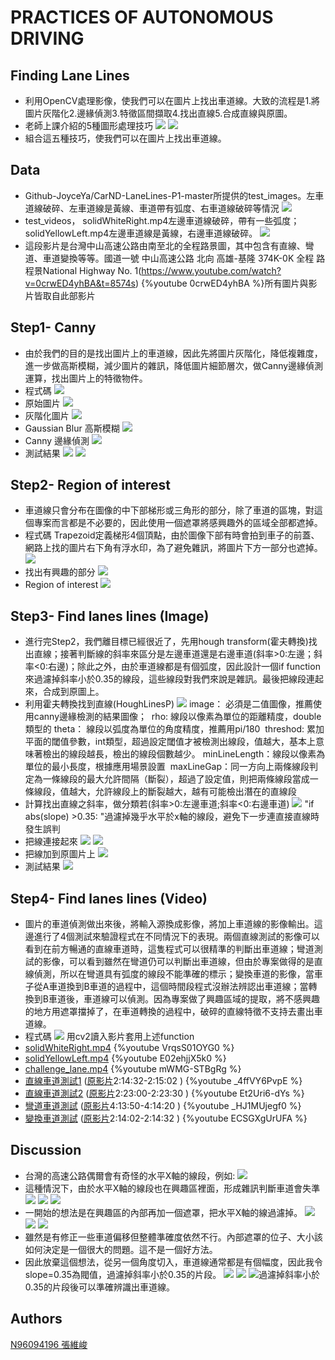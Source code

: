 # PRACTICES OF AUTONOMOUS DRIVING 
## Finding Lane Lines
* 利用OpenCV處理影像，使我們可以在圖片上找出車道線。大致的流程是1.將圖片灰階化2.邊緣偵測3.特徵區間擷取4.找出直線5.合成直線與原圖。
* 老師上課介紹的5種圖形處理技巧
![](https://i.imgur.com/Wo5QwGs.jpg)
![](https://i.imgur.com/D8VgQc5.png)
* 組合這五種技巧，使我們可以在圖片上找出車道線。
## Data
* Github-JoyceYa/CarND-LaneLines-P1-master所提供的test_images。左車道線破碎、左車道線是黃線、車道帶有弧度、右車道線破碎等情況
![](https://i.imgur.com/0EXFy5W.png)
* test_videos， solidWhiteRight.mp4左邊車道線破碎，帶有一些弧度；solidYellowLeft.mp4左邊車道線是黃線，右邊車道線破碎。
![](https://i.imgur.com/LM9ZWUV.png)
* 這段影片是台灣中山高速公路由南至北的全程路景圖，其中包含有直線、彎道、車道變換等等。國道一號 中山高速公路 北向 高雄-基隆 374K-0K 全程 路程景National Highway No. 1(https://www.youtube.com/watch?v=0crwED4yhBA&t=8574s)
{%youtube 0crwED4yhBA %}所有圖片與影片皆取自此部影片
## Step1- Canny
* 由於我們的目的是找出圖片上的車道線，因此先將圖片灰階化，降低複雜度，進一步做高斯模糊，減少圖片的雜訊，降低圖片細節層次，做Canny邊緣偵測運算，找出圖片上的特徵物件。
* 程式碼
![](https://i.imgur.com/Y3vfwrp.png)
* 原始圖片
![](https://i.imgur.com/A0Hij01.jpg)
* 灰階化圖片
![](https://i.imgur.com/DzHiLI4.jpg)
* Gaussian Blur 高斯模糊
![](https://i.imgur.com/ALMaQKE.jpg)
* Canny 邊緣偵測
![](https://i.imgur.com/etiVmiJ.jpg)
* 測試結果
![](https://i.imgur.com/0EXFy5W.png)
![](https://i.imgur.com/KPprmrR.png)

## Step2- Region of interest
* 車道線只會分布在圖像的中下部梯形或三角形的部分，除了車道的區塊，對這個專案而言都是不必要的，因此使用一個遮罩將感興趣外的區域全部都遮掉。
* 程式碼   Trapezoid定義梯形4個頂點，由於圖像下部有時會拍到車子的前蓋、網路上找的圖片右下角有浮水印，為了避免雜訊，將圖片下方一部分也遮掉。
![](https://i.imgur.com/6a91eOp.png)
* 找出有興趣的部分
![](https://i.imgur.com/nqKPrIa.jpg)
* Region of interest
![](https://i.imgur.com/xQANQTG.jpg)


## Step3- Find lanes lines (Image)
* 進行完Step2，我們離目標已經很近了，先用hough transform(霍夫轉換)找出直線；接著判斷線的斜率來區分是左邊車道還是右邊車道(斜率>0:左邊；斜率<0:右邊)；除此之外，由於車道線都是有個弧度，因此設計一個if function來過濾掉斜率小於0.35的線段，這些線段對我們來說是雜訊。最後把線段連起來，合成到原圖上。
* 利用霍夫轉換找到直線(HoughLinesP)
![](https://i.imgur.com/zgnKrI8.png)
image： 必須是二值圖像，推薦使用canny邊緣檢測的結果圖像； 
rho: 線段以像素為單位的距離精度，double類型的
theta： 線段以弧度為單位的角度精度，推薦用pi/180 
threshod: 累加平面的閾值參數，int類型，超過設定閾值才被檢測出線段，值越大，基本上意味著檢出的線段越長，檢出的線段個數越少。
minLineLength：線段以像素為單位的最小長度，根據應用場景設置 
maxLineGap：同一方向上兩條線段判定為一條線段的最大允許間隔（斷裂），超過了設定值，則把兩條線段當成一條線段，值越大，允許線段上的斷裂越大，越有可能檢出潛在的直線段
* 計算找出直線之斜率，做分類若(斜率>0:左邊車道;斜率<0:右邊車道)
![](https://i.imgur.com/UPAV7aA.png)
 "if abs(slope) >0.35: "過濾掉幾乎水平於x軸的線段，避免下一步連直接直線時發生誤判
* 把線連接起來 
![](https://i.imgur.com/C1h3Q05.png)
![](https://i.imgur.com/UfFV16g.jpg)
* 把線加到原圖片上
![](https://i.imgur.com/Vpps9Bx.jpg)
* 測試結果
![](https://i.imgur.com/nznEV2r.png)


## Step4- Find lanes lines (Video)
* 圖片的車道偵測做出來後，將輸入源換成影像，將加上車道線的影像輸出。這邊進行了4個測試來驗證程式在不同情況下的表現。兩個直線測試的影像可以看到在前方暢通的直線車道時，這隻程式可以很精準的判斷出車道線；彎道測試的影像，可以看到雖然在彎道仍可以判斷出車道線，但由於專案做得的是直線偵測，所以在彎道具有弧度的線段不能準確的標示；變換車道的影像，當車子從A車道換到B車道的過程中，這個時間段程式沒辦法辨認出車道線；當轉換到B車道後，車道線可以偵測。因為專案做了興趣區域的提取，將不感興趣的地方用遮罩擋掉了，在車道轉換的過程中，破碎的直線特徵不支持去畫出車道線。
* 程式碼
![](https://i.imgur.com/Qrnn7Je.png)
用cv2讀入影片套用上述function
* [solidWhiteRight.mp4](https://youtu.be/VrqsS01OYG0)
{%youtube VrqsS01OYG0 %}
* [solidYellowLeft.mp4](https://youtu.be/E02ehjjX5k0)
{%youtube E02ehjjX5k0 %}
* [challenge_lane.mp4](https://youtu.be/mWMG-STBgRg)
{%youtube mWMG-STBgRg %}
* [直線車道測試1](https://www.youtube.com/watch?v=_4ffVY6PvpE) 
([原影片](https://youtu.be/0crwED4yhBA?t=8072)2:14:32-2:15:02  )
{%youtube _4ffVY6PvpE %}
* [直線車道測試2](https://www.youtube.com/watch?v=Et2Uri6-dYs) 
([原影片](https://youtu.be/0crwED4yhBA?t=8580)2:23:00-2:23:30 )
{%youtube Et2Uri6-dYs %} 
* [彎道車道測試]( https://www.youtube.com/watch?v=_HJ1MUjegf0) 
([原影片](https://youtu.be/0crwED4yhBA?t=8580)4:13:50-4:14:20 )
{%youtube _HJ1MUjegf0 %} 
* [變換車道測試](https://www.youtube.com/watch?v=ECSGXgUrUFA) 
([原影片](https://youtu.be/0crwED4yhBA?t=8063)2:14:02-2:14:32 )
{%youtube ECSGXgUrUFA %}

## Discussion
* 台灣的高速公路偶爾會有奇怪的水平X軸的線段，例如:
![](https://i.imgur.com/fv3PCw6.jpg)
* 這種情況下，由於水平X軸的線段也在興趣區裡面，形成雜訊判斷車道會失準
![](https://i.imgur.com/aUlNrta.jpg)
![](https://i.imgur.com/wmUyiAs.jpg)
![](https://i.imgur.com/lwAZgIO.jpg)
* 一開始的想法是在興趣區的內部再加一個遮罩，把水平X軸的線過濾掉。
![](https://i.imgur.com/WdPzP1u.jpg)
![](https://i.imgur.com/Tn3oJn9.jpg)
![](https://i.imgur.com/b8TmkF5.jpg)
* 雖然是有修正一些車道偏移但整體準確度依然不行。內部遮罩的位子、大小該如何決定是一個很大的問題。這不是一個好方法。
* 因此放棄這個想法，從另一個角度切入，車道線通常都是有個幅度，因此我令slope=0.35為閥值，過濾掉斜率小於0.35的片段。
![](https://i.imgur.com/LSmhWPu.jpg)
![](https://i.imgur.com/21ckNUs.jpg)
![](https://i.imgur.com/YmRLK6m.jpg)過濾掉斜率小於0.35的片段後可以準確辨識出車道線。
## Authors
[N96094196 張維峻](https://hackmd.io/@po6GeGxZSG-RrxfU2_EF0A/SkvYUnrLd)



